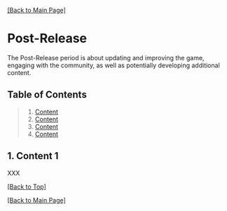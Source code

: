 [[Back to Main Page]](README.md/#production-guide-for-solo-game-development)

# Post-Release

The Post-Release period is about updating and improving the game, engaging with the community, as well as potentially developing additional content.

<a name="toc"></a>
## Table of Contents

> 1. [Content](#)
> 2. [Content](#)
> 3. [Content](#)
> 4. [Content](#)

<a name="content-1"></a>
## 1. Content 1

XXX

[[Back to Top]](#post-release)

[[Back to Main Page]](README.md/#production-guide-for-solo-game-development)